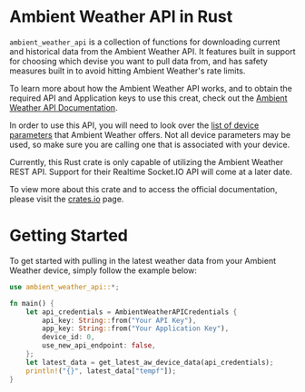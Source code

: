 # Ambient Weather API in Rust



`ambient_weather_api` is a collection of functions for downloading current and historical data from the Ambient Weather API. It features built in support for choosing which devise you want to pull data from, and has safety measures built in to avoid hitting Ambient Weather's rate limits. 

To learn more about how the Ambient Weather API works, and to obtain the required API and Application keys to use this creat, check out the [Ambient Weather API Documentation](https://ambientweather.docs.apiary.io).

In order to use this API, you will need to look over the [list of device parameters](https://github.com/ambient-weather/api-docs/wiki/Device-Data-Specs) that Ambient Weather offers. Not all device parameters may be used, so make sure you are calling one that is associated with your device.

Currently, this Rust crate is only capable of utilizing the Ambient Weather REST API. Support for their Realtime Socket.IO API will come at a later date.

To view more about this crate and to access the official documentation, please visit the [crates.io](https://crates.io/crates/ambient-weather-api) page.

# Getting Started

To get started with pulling in the latest weather data from your Ambient Weather device, simply follow the example below:

```Rust
use ambient_weather_api::*;

fn main() {
    let api_credentials = AmbientWeatherAPICredentials {
        api_key: String::from("Your API Key"),
        app_key: String::from("Your Application Key"),
        device_id: 0,
        use_new_api_endpoint: false,
    };
    let latest_data = get_latest_aw_device_data(api_credentials);
    println!("{}", latest_data["tempf"]);
}
```
